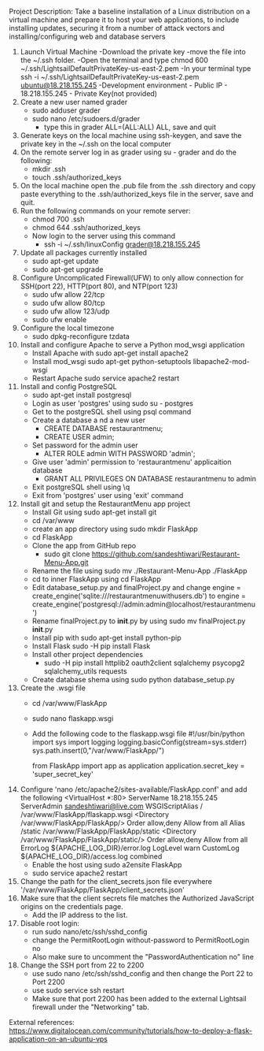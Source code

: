 Project Description:
Take a baseline installation of a Linux distribution on a virtual machine and prepare it to host your web
applications, to include installing updates, securing it from a number of attack vectors and 
installing/configuring web and database servers
1) Launch Virtual Machine
	-Download  the private key
	-move the file into the ~/.ssh folder.
	-Open the terminal and type chmod 600 ~/.ssh/LightsailDefaultPrivateKey-us-east-2.pem
	-In your terminal type ssh -i ~/.ssh/LightsailDefaultPrivateKey-us-east-2.pem ubuntu@18.218.155.245
	-Development environment
		- Public IP - 18.218.155.245
		- Private Key(not provided)
2) Create a new user named grader
	- sudo adduser grader
	- sudo nano /etc/sudoers.d/grader
		- type this in grader ALL=(ALL:ALL) ALL, save and quit
3) Generate keys on the local machine using ssh-keygen, and save the private key in the ~/.ssh on the local computer
4) On the remote server log in as grader using su - grader and do the following:
	- mkdir .ssh
	- touch .ssh/authorized_keys
5) On the local machine open the .pub file from the .ssh directory and copy paste everything to the
.ssh/authorized_keys file in the server, save and quit.
6) Run the following commands on your remote server:
	- chmod 700 .ssh
	- chmod 644 .ssh/authorized_keys
	- Now login to the server using this command
		- ssh -i ~/.ssh/linuxConfig grader@18.218.155.245
7) Update all packages currently installed
	- sudo apt-get update
	- sudo apt-get upgrade
8) Configure Uncomplicated Firewall(UFW) to only allow connection for SSH(port 22), HTTP(port 80), and NTP(port 123)
	- sudo ufw allow 22/tcp
	- sudo ufw allow 80/tcp
	- sudo ufw allow 123/udp
	- sudo ufw enable
9) Configure the local timezone
	- sudo dpkg-reconfigure tzdata
10) Install and configure Apache to serve a Python mod_wsgi application
	- Install Apache with sudo apt-get install apache2
	- Install mod_wsgi sudo apt-get python-setuptools libapache2-mod-wsgi
	- Restart Apache sudo service apache2 restart
11) Install and config PostgreSQL
	- sudo apt-get install postgresql
	- Login as user 'postgres' using sudo su - postgres
	- Get to the postgreSQL shell using psql command
	- Create a database a nd a new user
		- CREATE DATABASE restaurantmenu;
		- CREATE USER admin;
	- Set password for the admin user
		- ALTER ROLE admin WITH PASSWORD 'admin';
	- Give user 'admin' permission to 'restaurantmenu' applicaition database
		- GRANT ALL PRIVILEGES ON DATABASE restaurantmenu to admin
	- Exit postgreSQL shell using \q
	- Exit from 'postgres' user using 'exit' command
12) Install git and setup the RestaurantMenu app project 
	- Install Git using sudo apt-get install git
	- cd /var/www
	- create an app directory using sudo mkdir FlaskApp
	- cd FlaskApp
	- Clone the app from GitHub repo
		- sudo git clone https://github.com/sandeshtiwari/Restaurant-Menu-App.git
	- Rename the file using sudo mv ./Restaurant-Menu-App ./FlaskApp
	- cd to inner FlaskApp using cd FlaskApp
	- Edit database_setup.py and finalProject.py and change engine = create_engine('sqlite:///restaurantmenuwithusers.db')
	  to engine = create_engine('postgresql://admin:admin@localhost/restaurantmenu')
	- Rename finalProject.py to __init__.py by using sudo mv finalProject.py __init__.py
	- Install pip with sudo apt-get install python-pip
	- Install Flask sudo -H pip install Flask
	- Install other project dependencies
		- sudo -H pip install httplib2 oauth2client sqlalchemy psycopg2 sqlalchemy_utils requests
	- Create database shema using sudo python database_setup.py
13) Create the .wsgi file
	- cd /var/www/FlaskApp
	- sudo nano flaskapp.wsgi
	- Add the following code to the flaskapp.wsgi file
		#!/usr/bin/python
		import sys
		import logging
		logging.basicConfig(stream=sys.stderr)
		sys.path.insert(0,"/var/www/FlaskApp/")

		from FlaskApp import app as application
		application.secret_key = 'super_secret_key'
14) Configure 'nano /etc/apache2/sites-available/FlaskApp.conf' and add the following
	<VirtualHost *:80>
		ServerName 18.218.155.245
		ServerAdmin sandeshtiwari@live.com
		WSGIScriptAlias / /var/www/FlaskApp/flaskapp.wsgi
		<Directory /var/www/FlaskApp/FlaskApp/>
			Order allow,deny
			Allow from all
		</Directory>
		Alias /static /var/www/FlaskApp/FlaskApp/static
		<Directory /var/www/FlaskApp/FlaskApp/static/>
			Order allow,deny
			Allow from all
		</Directory>
		ErrorLog ${APACHE_LOG_DIR}/error.log
		LogLevel warn
		CustomLog ${APACHE_LOG_DIR}/access.log combined
	</VirtualHost>
	- Enable the host using sudo a2ensite FlaskApp
	- sudo service apache2 restart
15) Change the path for the client_secrets.json file everywhere
	'/var/www/FlaskApp/FlaskApp/client_secrets.json'
16) Make sure that the client secrets file matches the Authorized JavaScript origins on the credentials page.
	- Add the IP address to the list.
17) Disable root login:
	- run sudo nano/etc/ssh/sshd_config
	- change the PermitRootLogin without-password to PermitRootLogin no
	- Also make sure to uncomment the "PasswordAuthentication no" line
18) Change the SSH port from 22 to 2200
	- use sudo nano /etc/ssh/sshd_config and then change the Port 22 to Port 2200
	- use sudo service ssh restart
	- Make sure that port 2200 has been added to the external Lightsail firewall under the "Networking" tab.

External references: https://www.digitalocean.com/community/tutorials/how-to-deploy-a-flask-application-on-an-ubuntu-vps
